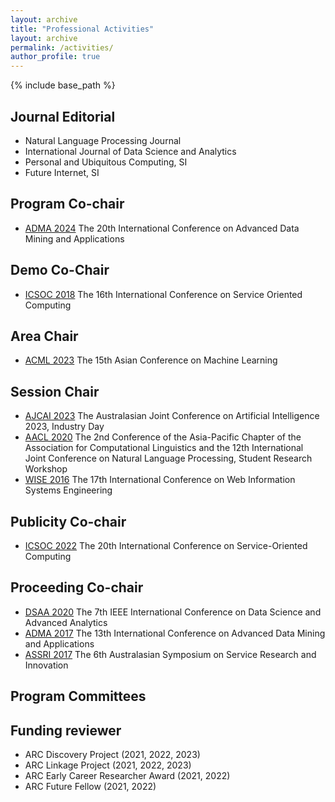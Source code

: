 ```yaml
---
layout: archive
title: "Professional Activities"
layout: archive
permalink: /activities/
author_profile: true
---
```


{% include base_path %}

## Journal Editorial 
 - Natural Language Processing Journal
 - International Journal of Data Science and Analytics
 - Personal and Ubiquitous Computing, SI
 - Future Internet, SI
 
## Program Co-chair
 - [ADMA 2024](https://adma2024.github.io/) The 20th International Conference on Advanced Data Mining and Applications
 
## Demo Co-Chair 
- [ICSOC 2018](https://icsoc2018.servtech.info/) The 16th International Conference on Service Oriented Computing
 
## Area Chair
- [ACML 2023](https://www.acml-conf.org/2023/index.html) The 15th Asian Conference on Machine Learning

## Session Chair
 - [AJCAI 2023](https://ajcai2023.org/) The Australasian Joint Conference on Artificial Intelligence 2023, Industry Day
 - [AACL 2020](https://aaclweb.org/) The 2nd Conference of the Asia-Pacific Chapter of the Association for Computational Linguistics and the 12th International Joint Conference on Natural Language Processing, Student Research Workshop
 - [WISE 2016](http://www.wise-conferences.org/2016/) The 17th International Conference on Web Information Systems Engineering

## Publicity Co-chair
 - [ICSOC 2022](https://icsoc2022.spilab.es/) The 20th International Conference on Service-Oriented Computing
 
## Proceeding Co-chair 
 - [DSAA 2020](http://dsaa2020.dsaa.co/) The 7th IEEE International Conference on Data Science and Advanced Analytics
 - [ADMA 2017](http://www.adma2017.net/) The 13th International Conference on Advanced Data Mining and Applications
 - [ASSRI 2017]( http://www.servicesciencesociety.org.au/executive/assri-2017/) The 6th Australasian Symposium on Service Research and Innovation


## Program Committees	



## Funding reviewer
 - ARC Discovery Project (2021, 2022, 2023)
 - ARC Linkage Project (2021, 2022, 2023)
 - ARC Early Career Researcher Award (2021, 2022)
 - ARC Future Fellow (2021, 2022)
